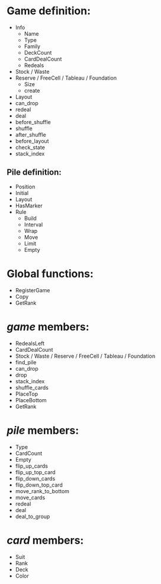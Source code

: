 # Game definition:
- Info
  - Name
  - Type
  - Family
  - DeckCount
  - CardDealCount
  - Redeals
- Stock / Waste
- Reserve / FreeCell / Tableau / Foundation
  - Size
  - create
- Layout
- can_drop
- redeal
- deal
- before_shuffle
- shuffle
- after_shuffle
- before_layout
- check_state
- stack_index

## Pile definition:
- Position
- Initial
- Layout
- HasMarker
- Rule
  - Build
  - Interval
  - Wrap
  - Move
  - Limit
  - Empty


# Global functions:
- RegisterGame
- Copy
- GetRank

# *game* members:
- RedealsLeft
- CardDealCount
- Stock / Waste / Reserve / FreeCell / Tableau / Foundation
- find_pile
- can_drop
- drop
- stack_index
- shuffle_cards
- PlaceTop
- PlaceBottom
- GetRank

# *pile* members:
- Type
- CardCount
- Empty
- flip_up_cards
- flip_up_top_card
- flip_down_cards
- flip_down_top_card
- move_rank_to_bottom
- move_cards
- redeal
- deal
- deal_to_group

# *card* members:
- Suit
- Rank
- Deck
- Color